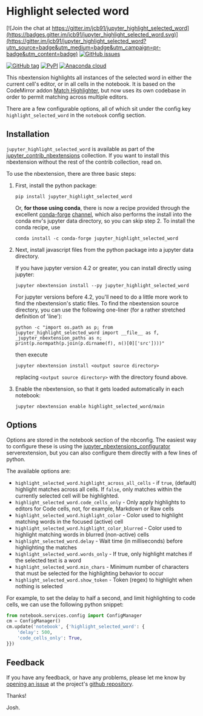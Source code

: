 Highlight selected word
=======================

[![Join the chat at https://gitter.im/jcb91/jupyter_highlight_selected_word](https://badges.gitter.im/jcb91/jupyter_highlight_selected_word.svg)](https://gitter.im/jcb91/jupyter_highlight_selected_word?utm_source=badge&utm_medium=badge&utm_campaign=pr-badge&utm_content=badge)
[![GitHub issues](https://img.shields.io/github/issues/jcb91/jupyter_highlight_selected_word.svg?maxAge=3600)](https://github.com/jcb91/jupyter_highlight_selected_word/issues)

[![GitHub tag](https://img.shields.io/github/tag/jcb91/jupyter_highlight_selected_word.svg?maxAge=3600&label=Github)](https://github.com/jcb91/jupyter_highlight_selected_word/tags)
[![PyPI](https://img.shields.io/pypi/v/jupyter_highlight_selected_word.svg?maxAge=3600)](https://pypi.python.org/pypi/jupyter_highlight_selected_word)
[![Anaconda cloud](https://anaconda.org/conda-forge/jupyter_highlight_selected_word/badges/version.svg)](https://anaconda.org/conda-forge/jupyter_highlight_selected_word)


This nbextension highlights all instances of the selected word in either the
current cell's editor, or in all cells in the notebook.
It is based on the CodeMirror addon
[Match Highlighter](https://codemirror.net/demo/matchhighlighter.html),
but now uses its own codebase in order to permit matching across multiple
editors.

There are a few configurable options, all of which sit under the config key
`highlight_selected_word` in the `notebook` config section.


Installation
------------

`jupyter_highlight_selected_word` is available as part of the
[jupyter_contrib_nbextensions](https://github.com/ipython-contrib/jupyter_contrib_nbextensions)
collection. If you want to install this nbextension without the rest of the
contrib collection, read on.

To use the nbextension, there are three basic steps:

1.  First, install the python package:

        pip install jupyter_highlight_selected_word

    Or, __for those using conda__, there is now a recipe provided through the
    excellent
    [conda-forge]()
    [channel](),
    which also performs the install into the conda env's jupyter data
    directory, so you can skip step 2. To install the conda recipe, use

        conda install -c conda-forge jupyter_highlight_selected_word

2.  Next, install javascript files from the python package into a jupyter data
    directory.

    If you have jupyter version 4.2 or greater, you can install directly
    using jupyter:

        jupyter nbextension install --py jupyter_highlight_selected_word

    For jupyter versions before 4.2, you'll need to do a little more work to
    find the nbextension's static files. To find the nbextension source
    directory, you can use the following one-liner
    (for a rather stretched definition of 'line'):

        python -c "import os.path as p; from jupyter_highlight_selected_word import __file__ as f, _jupyter_nbextension_paths as n; print(p.normpath(p.join(p.dirname(f), n()[0]['src'])))"

    then execute

        jupyter nbextension install <output source directory>

    replacing `<output source directory>` with the directory found above.


3.  Enable the nbextension, so that it gets loaded automatically in each
    notebook:

        jupyter nbextension enable highlight_selected_word/main


Options
-------

Options are stored in the notebook section of the nbconfig.
The easiest way to configure these is using the
[jupyter_nbextensions_configurator](https://github.com/Jupyter-contrib/jupyter_nbextensions_configurator)
serverextension, but you can also configure them directly with a few lines of
python.

The available options are:

* `highlight_selected_word.highlight_across_all_cells` - if `true`, (default)
  highlight matches across all cells. If `false`, only matches within the
  currently selected cell will be highlighted.
* `highlight_selected_word.code_cells_only` - Only apply highlights to editors
  for Code cells, not, for example, Markdown or Raw cells
* `highlight_selected_word.highlight_color` - Color used to highlight matching
  words in the focused (active) cell
* `highlight_selected_word.highlight_color_blurred` - Color used to highlight
  matching words in blurred (non-active) cells
* `highlight_selected_word.delay` - Wait time (in milliseconds) before
  highlighting the matches
* `highlight_selected_word.words_only` - If true, only highlight matches if the
  selected text is a word
* `highlight_selected_word.min_chars` - Minimum number of characters that must
  be selected for the highlighting behavior to occur
* `highlight_selected_word.show_token` - Token (regex) to highlight when
  nothing is selected

For example, to set the delay to half a second, and limit highlighting to code
cells, we can use the following python snippet:

```python
from notebook.services.config import ConfigManager
cm = ConfigManager()
cm.update('notebook', {'highlight_selected_word': {
    'delay': 500,
    'code_cells_only': True,
}})
```


Feedback
--------

If you have any feedback, or have any problems, please let me know by
[opening an issue](https://github.com/jcb91/jupyter_highlight_selected_word/issues/new)
at the project's
[github repository](https://github.com/jcb91/jupyter_highlight_selected_word).

Thanks!

Josh.

